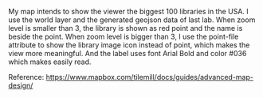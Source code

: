 My map intends to show the viewer the biggest 100 libraries in the USA.  I use the world layer and the generated geojson data of last lab. When zoom level is smaller than 3,  the library is shown as red point and the name is beside the point. When zoom level is bigger than 3,  I use the point-file 
attribute to show the library image icon instead of point, which makes the view more meaningful.
And the label uses font Arial Bold and color #036 which makes easily read.

Reference:
https://www.mapbox.com/tilemill/docs/guides/advanced-map-design/
